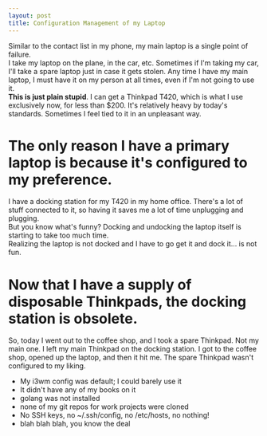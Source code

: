 ```yaml
---
layout: post
title: Configuration Management of my Laptop
---
```

Similar to the contact list in my phone, my main laptop is a single point of failure.  
I take my laptop on the plane, in the car, etc.  Sometimes if I'm taking my car,
I'll take a spare laptop just in case it gets stolen.  Any time I have my main laptop,
I must have it on my person at all times, even if I'm not going to use it.  
**This is just plain stupid**.  I can get a Thinkpad T420, which is what I use exclusively now,
for less than $200.  It's relatively heavy by today's standards.  Sometimes I feel tied to it
in an unpleasant way.
  
# The only reason I have a primary laptop is because it's configured to my preference.
  
I have a docking station for my T420 in my home office.  There's a lot of stuff connected to it,
so having it saves me a lot of time unplugging and plugging.  
But you know what's funny?   Docking and undocking the laptop itself is starting to take too much time.  
Realizing the laptop is not docked and I have to go get it and dock it... is not fun.  
  
# Now that I have a supply of disposable Thinkpads, the docking station is obsolete.

So, today I went out to the coffee shop, and I took a spare Thinkpad.  Not my main one.
I left my main Thinkpad on the docking station.  I got to the coffee shop, opened up the laptop,
and then it hit me.  The spare Thinkpad wasn't configured to my liking.  
* My i3wm config was default; I could barely use it
* It didn't have any of my books on it
* golang was not installed
* none of my git repos for work projects were cloned
* No SSH keys, no ~/.ssh/config, no /etc/hosts, no nothing!
* blah blah blah, you know the deal

